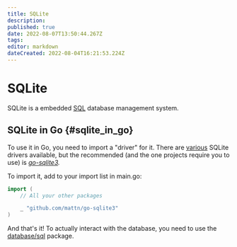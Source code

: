```yaml
---
title: SQLite
description: 
published: true
date: 2022-08-07T13:50:44.267Z
tags: 
editor: markdown
dateCreated: 2022-08-04T16:21:53.224Z
---
```


# SQLite
SQLite is a embedded [SQL](SQL "wikilink") database management system.

## SQLite in Go {#sqlite_in_go}

To use it in Go, you need to import a \"driver\" for it. There are
[various](https://github.com/golang/go/wiki/SQLDrivers) SQLite drivers
available, but the recommended (and the one projects require you to use)
is *[go-sqlite3](https://github.com/mattn/go-sqlite3).*

To import it, add to your import list in main.go:

``` go
import (
    // All your other packages

    _ "github.com/mattn/go-sqlite3"
)
```

And that's it! To actually interact with the database, you need to use
the [database/sql](Go_standard_library/database "wikilink") package.
